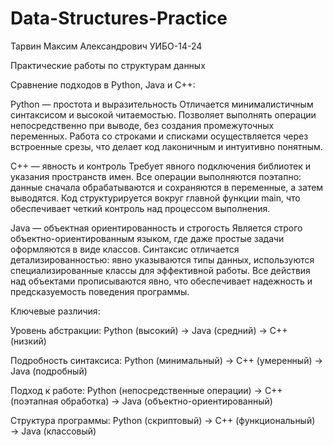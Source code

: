 # Data-Structures-Practice
Тарвин Максим Александрович УИБО-14-24

Практические работы по структурам данных

Сравнение подходов в Python, Java и C++:

Python — простота и выразительность Отличается минималистичным синтаксисом и высокой читаемостью. Позволяет выполнять операции непосредственно при выводе, без создания промежуточных переменных. Работа со строками и списками осуществляется через встроенные срезы, что делает код лаконичным и интуитивно понятным.

C++ — явность и контроль Требует явного подключения библиотек и указания пространств имен. Все операции выполняются поэтапно: данные сначала обрабатываются и сохраняются в переменные, а затем выводятся. Код структурируется вокруг главной функции main, что обеспечивает четкий контроль над процессом выполнения.

Java — объектная ориентированность и строгость Является строго объектно-ориентированным языком, где даже простые задачи оформляются в виде классов. Синтаксис отличается детализированностью: явно указываются типы данных, используются специализированные классы для эффективной работы. Все действия над объектами прописываются явно, что обеспечивает надежность и предсказуемость поведения программы.

Ключевые различия:

Уровень абстракции: Python (высокий) → Java (средний) → C++ (низкий)

Подробность синтаксиса: Python (минимальный) → C++ (умеренный) → Java (подробный)

Подход к работе: Python (непосредственные операции) → C++ (поэтапная обработка) → Java (объектно-ориентированный)

Структура программы: Python (скриптовый) → C++ (функциональный) → Java (классовый)
